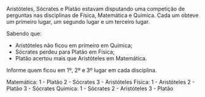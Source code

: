 Aristóteles, Sócrates e Platão estavam disputando uma competição de perguntas nas disciplinas de Física, Matemática e Química. Cada um obteve um primeiro lugar, um segundo lugar e um terceiro lugar.


Sabendo que: 
- Aristóteles não ficou em primeiro em Química; 
- Sócrates perdeu para Platão em Física; 
- Platão acertou mais que Aristóteles em Matemática.


Informe quem ficou em 1º, 2º e 3º lugar em cada disciplina.

Matemática: 
1 - Platão 
2 - Sócrates
3 - Aristóteles 
Física: 
1 - Aristóteles
2 - Platão 
3 - Sócrates 
Química:
1 - Sócrates
2 - Aristóteles
3 - Platão


